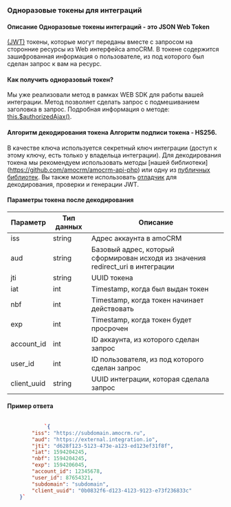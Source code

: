 
<a name="common-info"></a>

### Одноразовые токены для интеграций

#### Описание Одноразовые токены интеграций - это JSON Web Token
[(JWT)](https://jwt.io/) токены, которые могут переданы вместе с запросом на сторонние ресурсы из Web интерфейса amoCRM. В токене содержится зашифрованная информация о пользователе, из под которого был сделан запрос к вам на ресурс.
#### Как получить одноразовый токен?
Мы уже реализовали метод в рамках WEB SDK для работы вашей интеграции. Метод позволяет сделать запрос с подмешиванием заголовка в запрос. Подробная информация о методе: [this.$authorizedAjax()](https://amocrm.ru/developers/content/web\_sdk/mechanics\#authorized\_ajax).
#### Алгоритм декодирования токена Алгоритм подписи токена - HS256.
В качестве ключа используется секретный ключ интеграции (доступ к этому ключу, есть только у владельца интеграции). Для декодирования токена мы
рекомендуем использовать методы \[нашей библиотеки](https://github.com/amocrm/amocrm-api-php) или одну из [публичных библиотек](https://jwt.io/\#libraries-io). Вы также можете использовать [отладчик](https://jwt.io/\#debugger-io) для декодирования, проверки и генерации JWT.

#### Параметры токена после декодирования

| Параметр     | Тип данных | Описание                                                                         |
|--------------|------------|----------------------------------------------------------------------------------|
| iss          | string     | Адрес аккаунта в amoCRM                                                          |
| aud          | string     | Базовый адрес, который сформирован исходя из значения redirect\_uri в интеграции |
| jti          | string     | UUID токена                                                                      |
| iat          | int        | Timestamp, когда был выдан токен                                                 |
| nbf          | int        | Timestamp, когда токен начинает действовать                                      |
| exp          | int        | Timestamp, когда токен будет просрочен                                           |
| account\_id  | int        | ID аккаунта, из которого сделан запрос                                           |
| user\_id     | int        | ID пользователя, из под которого сделан запрос                                   |
| client\_uuid | string     | UUID интеграции, которая сделала запрос                                          |

#### Пример ответа

```json

            `{
        "iss": "https://subdomain.amocrm.ru",
        "aud": "https://external.integration.io",
        "jti": "d628f123-5123-473e-a123-ed123ef31f8f",
        "iat": 1594204245,
        "nbf": 1594204245,
        "exp": 1594206045,
        "account_id": 12345678,
        "user_id": 87654321,
        "subdomain": "subdomain",
        "client_uuid": "0b0832f6-d123-4123-9123-e73f236833c"
    }` 
        
```

<!-- Generated at Wed, 03 Mar 2021 08:35:08 +0000. amoCRM Documentation Generator -->